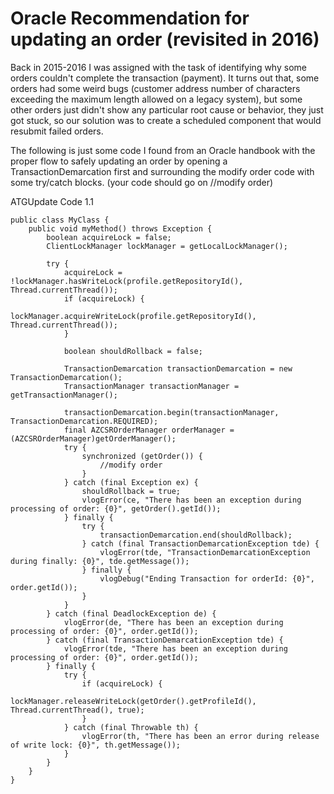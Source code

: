 Oracle Recommendation for updating an order (revisited in 2016)
===============
Back in 2015-2016 I was assigned with the task of identifying why some orders couldn't complete the transaction (payment). It turns out that, some orders had some weird bugs (customer address number of characters exceeding the maximum length allowed on a legacy system), but some other orders just didn't show any particular root cause or behavior, they just got stuck, so our solution was to create a scheduled component that would resubmit failed orders.

The following is just some code I found from an Oracle handbook with the proper flow to safely updating an order by opening a TransactionDemarcation first and surrounding the modify order code with some try/catch blocks. (your code should go on //modify order)

ATGUpdate Code 1.1

```
public class MyClass {
    public void myMethod() throws Exception {
        boolean acquireLock = false;
        ClientLockManager lockManager = getLocalLockManager();

        try {
            acquireLock = !lockManager.hasWriteLock(profile.getRepositoryId(), Thread.currentThread());
            if (acquireLock) {
                lockManager.acquireWriteLock(profile.getRepositoryId(), Thread.currentThread());
            }

            boolean shouldRollback = false;

            TransactionDemarcation transactionDemarcation = new TransactionDemarcation();
            TransactionManager transactionManager = getTransactionManager();

            transactionDemarcation.begin(transactionManager, TransactionDemarcation.REQUIRED);
            final AZCSROrderManager orderManager =(AZCSROrderManager)getOrderManager();
            try {
                synchronized (getOrder()) {
                    //modify order
                }
            } catch (final Exception ex) {
                shouldRollback = true;
                vlogError(ce, "There has been an exception during processing of order: {0}", getOrder().getId());
            } finally {
                try {
                    transactionDemarcation.end(shouldRollback);
                } catch (final TransactionDemarcationException tde) {
                    vlogError(tde, "TransactionDemarcationException during finally: {0}", tde.getMessage());
                } finally {
                    vlogDebug("Ending Transaction for orderId: {0}", order.getId());
                }
            }
        } catch (final DeadlockException de) {
            vlogError(de, "There has been an exception during processing of order: {0}", order.getId());
        } catch (final TransactionDemarcationException tde) {
            vlogError(tde, "There has been an exception during processing of order: {0}", order.getId());
        } finally {
            try {
                if (acquireLock) {
                    lockManager.releaseWriteLock(getOrder().getProfileId(), Thread.currentThread(), true);
                }
            } catch (final Throwable th) {
                vlogError(th, "There has been an error during release of write lock: {0}", th.getMessage());
            }
        }
    }
}
```